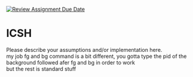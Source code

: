 [![Review Assignment Due Date](https://classroom.github.com/assets/deadline-readme-button-22041afd0340ce965d47ae6ef1cefeee28c7c493a6346c4f15d667ab976d596c.svg)](https://classroom.github.com/a/WIXYXthJ)
# ICSH

Please describe your assumptions and/or implementation here. 
<br>
my job fg and bg command is a bit different, you gotta type the pid of the background followed afer fg and bg in order to work
<br> 
but the rest is standard stuff
